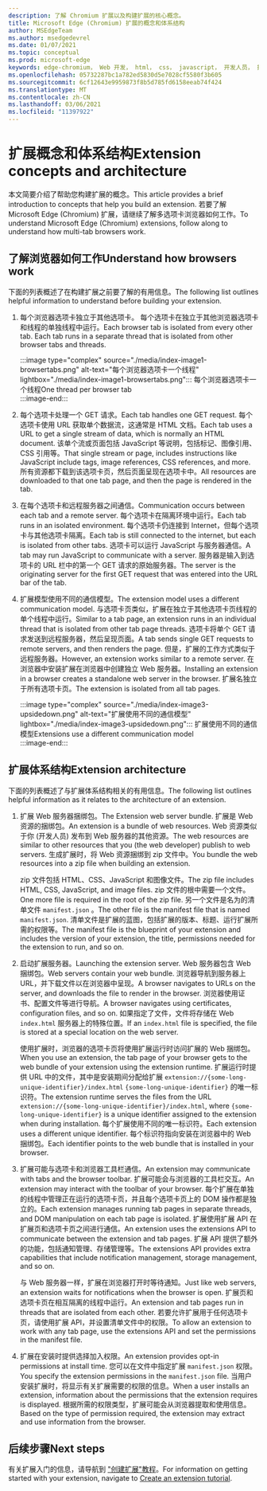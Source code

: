 ```yaml
---
description: 了解 Chromium 扩展以及构建扩展的核心概念。
title: Microsoft Edge (Chromium) 扩展的概念和体系结构
author: MSEdgeTeam
ms.author: msedgedevrel
ms.date: 01/07/2021
ms.topic: conceptual
ms.prod: microsoft-edge
keywords: edge-chromium， Web 开发， html， css， javascript， 开发人员， 扩展
ms.openlocfilehash: 05732287bc1a782ed5830d5e7028cf5580f3b605
ms.sourcegitcommit: 6cf12643e9959873f8b5d785fd6158eeab74f424
ms.translationtype: MT
ms.contentlocale: zh-CN
ms.lasthandoff: 03/06/2021
ms.locfileid: "11397922"
---
```

# <a name="extension-concepts-and-architecture"></a><span data-ttu-id="3e607-104">扩展概念和体系结构</span><span class="sxs-lookup"><span data-stu-id="3e607-104">Extension concepts and architecture</span></span>  

<span data-ttu-id="3e607-105">本文简要介绍了帮助您构建扩展的概念。</span><span class="sxs-lookup"><span data-stu-id="3e607-105">This article provides a brief introduction to concepts that help you build an extension.</span></span>  <span data-ttu-id="3e607-106">若要了解 Microsoft Edge \(Chromium\) 扩展，请继续了解多选项卡浏览器如何工作。</span><span class="sxs-lookup"><span data-stu-id="3e607-106">To understand Microsoft Edge \(Chromium\) extensions, follow along to understand how multi-tab browsers work.</span></span>  

## <a name="understand-how-browsers-work"></a><span data-ttu-id="3e607-107">了解浏览器如何工作</span><span class="sxs-lookup"><span data-stu-id="3e607-107">Understand how browsers work</span></span>  

<span data-ttu-id="3e607-108">下面的列表概述了在构建扩展之前要了解的有用信息。</span><span class="sxs-lookup"><span data-stu-id="3e607-108">The following list outlines helpful information to understand before building your extension.</span></span>  

1.  <span data-ttu-id="3e607-109">每个浏览器选项卡独立于其他选项卡。 每个选项卡在独立于其他浏览器选项卡和线程的单独线程中运行。</span><span class="sxs-lookup"><span data-stu-id="3e607-109">Each browser tab is isolated from every other tab.  Each tab runs in a separate thread that is isolated from other browser tabs and threads.</span></span>  
    
    :::image type="complex" source="./media/index-image1-browsertabs.png" alt-text="每个浏览器选项卡一个线程" lightbox="./media/index-image1-browsertabs.png":::
       <span data-ttu-id="3e607-111">每个浏览器选项卡一个线程</span><span class="sxs-lookup"><span data-stu-id="3e607-111">One thread per browser tab</span></span>  
    :::image-end:::  
    
1.  <span data-ttu-id="3e607-112">每个选项卡处理一个 GET 请求。</span><span class="sxs-lookup"><span data-stu-id="3e607-112">Each tab handles one GET request.</span></span>  <span data-ttu-id="3e607-113">每个选项卡使用 URL 获取单个数据流，这通常是 HTML 文档。</span><span class="sxs-lookup"><span data-stu-id="3e607-113">Each tab uses a URL to get a single stream of data, which is normally an HTML document.</span></span>  <span data-ttu-id="3e607-114">该单个流或页面包括 JavaScript 等说明，包括标记、图像引用、CSS 引用等。</span><span class="sxs-lookup"><span data-stu-id="3e607-114">That single stream or page, includes instructions like JavaScript include tags, image references, CSS references, and more.</span></span>  <span data-ttu-id="3e607-115">所有资源都下载到该选项卡页，然后页面呈现在选项卡中。</span><span class="sxs-lookup"><span data-stu-id="3e607-115">All resources are downloaded to that one tab page, and then the page is rendered in the tab.</span></span>  
1.  <span data-ttu-id="3e607-116">在每个选项卡和远程服务器之间通信。</span><span class="sxs-lookup"><span data-stu-id="3e607-116">Communication occurs between each tab and a remote server.</span></span>  <span data-ttu-id="3e607-117">每个选项卡在隔离环境中运行。</span><span class="sxs-lookup"><span data-stu-id="3e607-117">Each tab runs in an isolated environment.</span></span>  <span data-ttu-id="3e607-118">每个选项卡仍连接到 Internet，但每个选项卡与其他选项卡隔离。</span><span class="sxs-lookup"><span data-stu-id="3e607-118">Each tab is still connected to the internet, but each is isolated from other tabs.</span></span>  <span data-ttu-id="3e607-119">选项卡可以运行 JavaScript 与服务器通信。</span><span class="sxs-lookup"><span data-stu-id="3e607-119">A tab may run JavaScript to communicate with a server.</span></span>  <span data-ttu-id="3e607-120">服务器是输入到选项卡的 URL 栏中的第一个 GET 请求的原始服务器。</span><span class="sxs-lookup"><span data-stu-id="3e607-120">The server is the originating server for the first GET request that was entered into the URL bar of the tab.</span></span>  
1.  <span data-ttu-id="3e607-121">扩展模型使用不同的通信模型。</span><span class="sxs-lookup"><span data-stu-id="3e607-121">The extension model uses a different communication model.</span></span>  <span data-ttu-id="3e607-122">与选项卡页类似，扩展在独立于其他选项卡页线程的单个线程中运行。</span><span class="sxs-lookup"><span data-stu-id="3e607-122">Similar to a tab page, an extension runs in an individual thread that is isolated from other tab page threads.</span></span>  <span data-ttu-id="3e607-123">选项卡将单个 GET 请求发送到远程服务器，然后呈现页面。</span><span class="sxs-lookup"><span data-stu-id="3e607-123">A tab sends single GET requests to remote servers, and then renders the page.</span></span>  <span data-ttu-id="3e607-124">但是，扩展的工作方式类似于远程服务器。</span><span class="sxs-lookup"><span data-stu-id="3e607-124">However, an extension works similar to a remote server.</span></span>  <span data-ttu-id="3e607-125">在浏览器中安装扩展在浏览器中创建独立 Web 服务器。</span><span class="sxs-lookup"><span data-stu-id="3e607-125">Installing an extension in a browser creates a standalone web server in the browser.</span></span>  <span data-ttu-id="3e607-126">扩展名独立于所有选项卡页。</span><span class="sxs-lookup"><span data-stu-id="3e607-126">The extension is isolated from all tab pages.</span></span>  
    
    :::image type="complex" source="./media/index-image3-upsidedown.png" alt-text="扩展使用不同的通信模型" lightbox="./media/index-image3-upsidedown.png":::
       <span data-ttu-id="3e607-128">扩展使用不同的通信模型</span><span class="sxs-lookup"><span data-stu-id="3e607-128">Extensions use a different communication model</span></span>  
    :::image-end:::  
    
## <a name="extension-architecture"></a><span data-ttu-id="3e607-129">扩展体系结构</span><span class="sxs-lookup"><span data-stu-id="3e607-129">Extension architecture</span></span>  

<span data-ttu-id="3e607-130">下面的列表概述了与扩展体系结构相关的有用信息。</span><span class="sxs-lookup"><span data-stu-id="3e607-130">The following list outlines helpful information as it relates to the architecture of an extension.</span></span>  

1.  <span data-ttu-id="3e607-131">扩展 Web 服务器捆绑包。</span><span class="sxs-lookup"><span data-stu-id="3e607-131">The Extension web server bundle.</span></span>  <span data-ttu-id="3e607-132">扩展是 Web 资源的捆绑包。</span><span class="sxs-lookup"><span data-stu-id="3e607-132">An extension is a bundle of web resources.</span></span>  <span data-ttu-id="3e607-133">Web 资源类似于你 \(开发人员\) 发布到 Web 服务器的其他资源。</span><span class="sxs-lookup"><span data-stu-id="3e607-133">The web resources are similar to other resources that you \(the web developer\) publish to web servers.</span></span>  <span data-ttu-id="3e607-134">生成扩展时，将 Web 资源捆绑到 zip 文件中。</span><span class="sxs-lookup"><span data-stu-id="3e607-134">You bundle the web resources into a zip file when building an extension.</span></span>  
    
    <span data-ttu-id="3e607-135">zip 文件包括 HTML、CSS、JavaScript 和图像文件。</span><span class="sxs-lookup"><span data-stu-id="3e607-135">The zip file includes HTML, CSS, JavaScript, and image files.</span></span>  <span data-ttu-id="3e607-136">zip 文件的根中需要一个文件。</span><span class="sxs-lookup"><span data-stu-id="3e607-136">One more file is required in the root of the zip file.</span></span>  <span data-ttu-id="3e607-137">另一个文件是名为的清单文件 `manifest.json` 。</span><span class="sxs-lookup"><span data-stu-id="3e607-137">The other file is the manifest file that is named `manifest.json`.</span></span>  <span data-ttu-id="3e607-138">清单文件是扩展的蓝图，包括扩展的版本、标题、运行扩展所需的权限等。</span><span class="sxs-lookup"><span data-stu-id="3e607-138">The manifest file is the blueprint of your extension and includes the version of your extension, the title, permissions needed for the extension to run, and so on.</span></span>  
    
1.  <span data-ttu-id="3e607-139">启动扩展服务器。</span><span class="sxs-lookup"><span data-stu-id="3e607-139">Launching the extension server.</span></span>  <span data-ttu-id="3e607-140">Web 服务器包含 Web 捆绑包。</span><span class="sxs-lookup"><span data-stu-id="3e607-140">Web servers contain your web bundle.</span></span>  <span data-ttu-id="3e607-141">浏览器导航到服务器上 URL，并下载文件以在浏览器中呈现。</span><span class="sxs-lookup"><span data-stu-id="3e607-141">A browser navigates to URLs on the server, and downloads the file to render in the browser.</span></span>  <span data-ttu-id="3e607-142">浏览器使用证书、配置文件等进行导航。</span><span class="sxs-lookup"><span data-stu-id="3e607-142">A browser navigates using certificates, configuration files, and so on.</span></span>  <span data-ttu-id="3e607-143">如果指定了文件，文件将存储在 Web `index.html` 服务器上的特殊位置。</span><span class="sxs-lookup"><span data-stu-id="3e607-143">If an `index.html` file is specified, the file is stored at a special location on the web server.</span></span>  
    
    <span data-ttu-id="3e607-144">使用扩展时，浏览器的选项卡页将使用扩展运行时访问扩展的 Web 捆绑包。</span><span class="sxs-lookup"><span data-stu-id="3e607-144">When you use an extension, the tab page of your browser gets to the web bundle of your extension using the extension runtime.</span></span>  <span data-ttu-id="3e607-145">扩展运行时提供 URL 中的文件，其中是安装期间分配给扩展 `extension://{some-long-unique-identifier}/index.html` `{some-long-unique-identifier}` 的唯一标识符。</span><span class="sxs-lookup"><span data-stu-id="3e607-145">The extension runtime serves the files from the URL `extension://{some-long-unique-identifier}/index.html`, where `{some-long-unique-identifier}` is a unique identifier assigned to the extension when during installation.</span></span>  <span data-ttu-id="3e607-146">每个扩展使用不同的唯一标识符。</span><span class="sxs-lookup"><span data-stu-id="3e607-146">Each extension uses a different unique identifier.</span></span>  <span data-ttu-id="3e607-147">每个标识符指向安装在浏览器中的 Web 捆绑包。</span><span class="sxs-lookup"><span data-stu-id="3e607-147">Each identifier points to the web bundle that is installed in your browser.</span></span>  
    
1.  <span data-ttu-id="3e607-148">扩展可能与选项卡和浏览器工具栏通信。</span><span class="sxs-lookup"><span data-stu-id="3e607-148">An extension may communicate with tabs and the browser toolbar.</span></span>  <span data-ttu-id="3e607-149">扩展可能会与浏览器的工具栏交互。</span><span class="sxs-lookup"><span data-stu-id="3e607-149">An extension may interact with the toolbar of your browser.</span></span>  <span data-ttu-id="3e607-150">每个扩展在单独的线程中管理正在运行的选项卡页，并且每个选项卡页上的 DOM 操作都是独立的。</span><span class="sxs-lookup"><span data-stu-id="3e607-150">Each extension manages running tab pages in separate threads, and DOM manipulation on each tab page is isolated.</span></span>  <span data-ttu-id="3e607-151">扩展使用扩展 API 在扩展页和选项卡页之间进行通信。</span><span class="sxs-lookup"><span data-stu-id="3e607-151">An extension uses the extensions API to communicate between the extension and tab pages.</span></span>  <span data-ttu-id="3e607-152">扩展 API 提供了额外的功能，包括通知管理、存储管理等。</span><span class="sxs-lookup"><span data-stu-id="3e607-152">The extensions API provides extra capabilities that include notification management, storage management, and so on.</span></span>  
    
    <span data-ttu-id="3e607-153">与 Web 服务器一样，扩展在浏览器打开时等待通知。</span><span class="sxs-lookup"><span data-stu-id="3e607-153">Just like web servers, an extension waits for notifications when the browser is open.</span></span>  <span data-ttu-id="3e607-154">扩展页和选项卡页在相互隔离的线程中运行。</span><span class="sxs-lookup"><span data-stu-id="3e607-154">An extension and tab pages run in threads that are isolated from each other.</span></span>  <span data-ttu-id="3e607-155">若要允许扩展用于任何选项卡页，请使用扩展 API，并设置清单文件中的权限。</span><span class="sxs-lookup"><span data-stu-id="3e607-155">To allow an extension to work with any tab page, use the extensions API and set the permissions in the manifest file.</span></span>  
    
1.  <span data-ttu-id="3e607-156">扩展在安装时提供选择加入权限。</span><span class="sxs-lookup"><span data-stu-id="3e607-156">An extension provides opt-in permissions at install time.</span></span>  <span data-ttu-id="3e607-157">您可以在文件中指定扩展 `manifest.json` 权限。</span><span class="sxs-lookup"><span data-stu-id="3e607-157">You specify the extension permissions in the `manifest.json` file.</span></span>  <span data-ttu-id="3e607-158">当用户安装扩展时，将显示有关扩展需要的权限的信息。</span><span class="sxs-lookup"><span data-stu-id="3e607-158">When a user installs an extension, information about the permissions that the extension requires is displayed.</span></span>  <span data-ttu-id="3e607-159">根据所需的权限类型，扩展可能会从浏览器提取和使用信息。</span><span class="sxs-lookup"><span data-stu-id="3e607-159">Based on the type of permission required, the extension may extract and use information from the browser.</span></span>  
    
## <a name="next-steps"></a><span data-ttu-id="3e607-160">后续步骤</span><span class="sxs-lookup"><span data-stu-id="3e607-160">Next steps</span></span>  

<span data-ttu-id="3e607-161">有关扩展入门的信息，请导航到 ["创建扩展"教程][CreateAnExtensionPart1]。</span><span class="sxs-lookup"><span data-stu-id="3e607-161">For information on getting started with your extension, navigate to [Create an extension tutorial][CreateAnExtensionPart1].</span></span>  

<!-- links -->  

[CreateAnExtensionPart1]: ./part1-simple-extension.md "创建扩展教程 - 第 1 |Microsoft Docs"  
